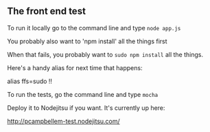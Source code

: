 ## The front end test 

To run it locally go to the command line and type `node app.js`

You probably also want to 'npm install' all the things first

When that fails, you probably want to `sudo npm install` all the things.

Here's a handy alias for next time that happens:

  alias ffs=sudo !!


To run the tests, go the command line and type `mocha`


Deploy it to Nodejitsu if you want.  It's currently up here:

http://pcampbellem-test.nodejitsu.com/

